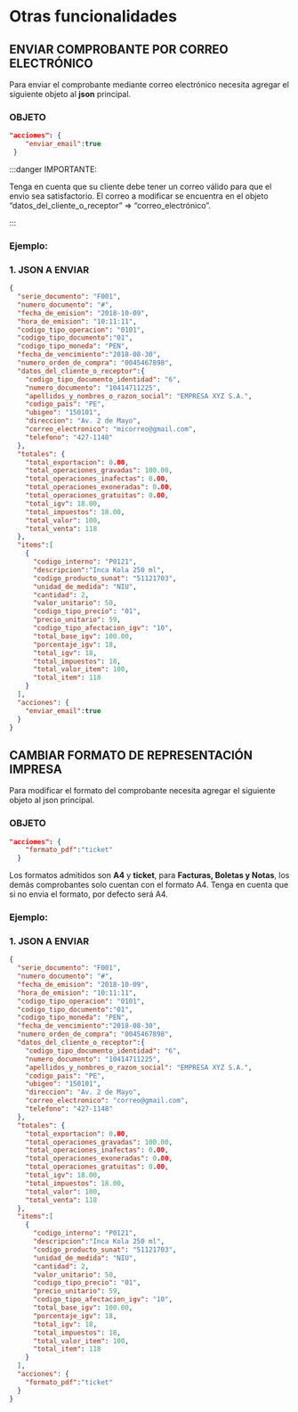 # Otras funcionalidades

## ENVIAR COMPROBANTE POR CORREO ELECTRÓNICO

Para enviar el comprobante mediante correo electrónico necesita agregar el siguiente objeto al **json** principal.

### OBJETO

```json
"acciones": { 
    "enviar_email":true
 }
```

:::danger IMPORTANTE:

Tenga en cuenta que su cliente debe tener un correo válido para que el envio sea satisfactorio. El correo a modificar se encuentra en el objeto “datos_del_cliente_o_receptor” => “correo_electrónico”.

:::

### Ejemplo:

### 1. JSON A ENVIAR

```json
{
  "serie_documento": "F001",
  "numero_documento": "#",
  "fecha_de_emision": "2018-10-09",
  "hora_de_emision": "10:11:11",
  "codigo_tipo_operacion": "0101",
  "codigo_tipo_documento":"01",
  "codigo_tipo_moneda": "PEN",
  "fecha_de_vencimiento":"2018-08-30",
  "numero_orden_de_compra": "0045467898", 
  "datos_del_cliente_o_receptor":{
    "codigo_tipo_documento_identidad": "6",
    "numero_documento": "10414711225",
    "apellidos_y_nombres_o_razon_social": "EMPRESA XYZ S.A.",
    "codigo_pais": "PE",
    "ubigeo": "150101",
    "direccion": "Av. 2 de Mayo",
    "correo_electronico": "micorreo@gmail.com",
    "telefono": "427-1148"
  },
  "totales": {
    "total_exportacion": 0.00,
    "total_operaciones_gravadas": 100.00,
    "total_operaciones_inafectas": 0.00,
    "total_operaciones_exoneradas": 0.00,
    "total_operaciones_gratuitas": 0.00,
    "total_igv": 18.00,
    "total_impuestos": 18.00,
    "total_valor": 100,
    "total_venta": 118
  },
  "items":[
    {
      "codigo_interno": "P0121",
      "descripcion":"Inca Kola 250 ml",
      "codigo_producto_sunat": "51121703",
      "unidad_de_medida": "NIU",
      "cantidad": 2,
      "valor_unitario": 50,
      "codigo_tipo_precio": "01",
      "precio_unitario": 59,
      "codigo_tipo_afectacion_igv": "10",
      "total_base_igv": 100.00,
      "porcentaje_igv": 18,
      "total_igv": 18,
      "total_impuestos": 18,
      "total_valor_item": 100,
      "total_item": 118
    }
  ],
  "acciones": { 
    "enviar_email":true
  }
}
```

## CAMBIAR FORMATO DE REPRESENTACIÓN IMPRESA

Para modificar el formato del comprobante necesita agregar el siguiente objeto al json principal.

### OBJETO

```json
"acciones": {  
    "formato_pdf":"ticket"
  }
```

Los formatos admitidos son **A4** y **ticket**, para **Facturas, Boletas y Notas**, los demás comprobantes solo cuentan con el formato A4. Tenga en cuenta que si no envia el formato, por defecto será A4.

### Ejemplo:

### 1. JSON A ENVIAR

```json
{
  "serie_documento": "F001",
  "numero_documento": "#",
  "fecha_de_emision": "2018-10-09",
  "hora_de_emision": "10:11:11",
  "codigo_tipo_operacion": "0101",
  "codigo_tipo_documento":"01",
  "codigo_tipo_moneda": "PEN",
  "fecha_de_vencimiento":"2018-08-30",
  "numero_orden_de_compra": "0045467898", 
  "datos_del_cliente_o_receptor":{
    "codigo_tipo_documento_identidad": "6",
    "numero_documento": "10414711225",
    "apellidos_y_nombres_o_razon_social": "EMPRESA XYZ S.A.",
    "codigo_pais": "PE",
    "ubigeo": "150101",
    "direccion": "Av. 2 de Mayo",
    "correo_electronico": "correo@gmail.com",
    "telefono": "427-1148"
  },
  "totales": {
    "total_exportacion": 0.00,
    "total_operaciones_gravadas": 100.00,
    "total_operaciones_inafectas": 0.00,
    "total_operaciones_exoneradas": 0.00,
    "total_operaciones_gratuitas": 0.00,
    "total_igv": 18.00,
    "total_impuestos": 18.00,
    "total_valor": 100,
    "total_venta": 118
  },
  "items":[
    {
      "codigo_interno": "P0121",
      "descripcion":"Inca Kola 250 ml",
      "codigo_producto_sunat": "51121703",
      "unidad_de_medida": "NIU",
      "cantidad": 2,
      "valor_unitario": 50,
      "codigo_tipo_precio": "01",
      "precio_unitario": 59,
      "codigo_tipo_afectacion_igv": "10",
      "total_base_igv": 100.00,
      "porcentaje_igv": 18,
      "total_igv": 18,
      "total_impuestos": 18,
      "total_valor_item": 100,
      "total_item": 118
    }
  ],
  "acciones": {  
    "formato_pdf":"ticket"
  }
}
```

